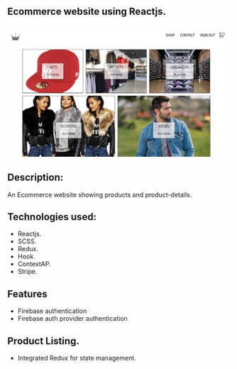 ## Ecommerce website using Reactjs.
<h2 align="center">
  <img src="./src/app-image/firstimage.png" alt="" width="600px" />
  <br>
</h2>


## Description:
An Ecommerce website showing products and product-details.

## Technologies used:

- Reactjs.
- SCSS.
- Redux.
- Hook.
- ContextAP.
- Stripe.


## Features
- Firebase authentication
- Firebase auth provider authentication

## Product Listing.
- Integrated Redux for state management.


